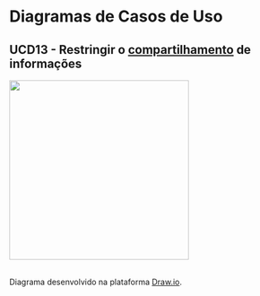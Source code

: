 # Diagramas de Casos de Uso

## UCD13 - Restringir o <a href="../../lexico/#compartilhar">compartilhamento</a> de informações  

<div class="toolgrid">
	<div>
        <img height="320px" src="../imagens/restringir_informacoes.png"> 
    </div>
</div>

</br>
<p align="justify">Diagrama desenvolvido na plataforma <a href = "https://app.diagrams.net/">Draw.io</a>.</p>